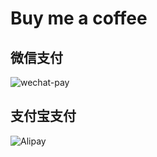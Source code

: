 # Buy me a coffee

## 微信支付

![wechat-pay](633086908.jpg=540x733)

## 支付宝支付

![Alipay](611739062.jpg=540x810)
